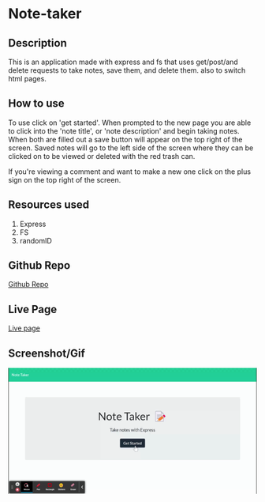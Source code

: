 # Note-taker

## Description

This is an application made with express and fs that uses get/post/and delete requests to take notes, save them, and delete them. also to switch html pages.

## How to use
To use click on 'get started'. When prompted to the new page you are able to click into the 'note title', or 'note description' and begin taking notes. When both are filled out a save button will appear on the top right of the screen. Saved notes will go to the left side of the screen where they can be clicked on to be viewed or deleted with the red trash can.

If you're viewing a comment and want to make a new one click on the plus sign on the top right of the screen.

## Resources used
1. Express
2. FS
3. randomID

## Github Repo
<a href = "https://github.com/jgood13/note-taker"
target="_blank">Github Repo</a>

## Live Page
<a href = "https://powerful-shelf-02110.herokuapp.com/"
target="_blank">Live  page</a>

## Screenshot/Gif

![Screencapture of page](./image/note-taker.gif "Page GIF")
